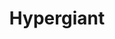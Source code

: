 ---
guide: https://www.hypergiant.com/wp-content/uploads/2018/02/Hypergiant-Press-Kit.zip
instagram: http://instagram.com/hypergiant
linkedin: http://linkedin.com/company/hypergiant
logohandle: hypergiant
sort: hypergiant
title: Hypergiant
twitter: https://x.com/hypergiant
website: https://www.hypergiant.com/
youtube: http://youtube.com/c/HypergiantIndustries
---